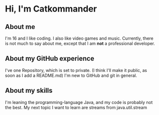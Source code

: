 # Hi, I'm Catkommander
## About me
I'm 16 and I like coding.
I also like video games and music.
Currently, there is not much to say about me, except that I am **not** a professional developer.
## About my GitHub experience
I've one Repository, which is set to private. (I think I'll make it public, as soon as I add a README.md)
I'm new to GitHub and git in general.
## About my skills
I'm leaning the programming-language Java, and my code is probably not the best.
My next topic I want to learn are streams from java.util.stream

<!---
Catkommander/Catkommander is a ✨ special ✨ repository because its `README.md` (this file) appears on your GitHub profile.
You can click the Preview link to take a look at your changes.
--->
